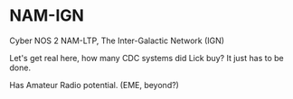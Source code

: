 # NAM-IGN
Cyber NOS 2 NAM-LTP, The Inter-Galactic Network (IGN)

Let's get real here, how many CDC systems did Lick buy?  It just has to be done.

Has Amateur Radio potential.  (EME, beyond?)
